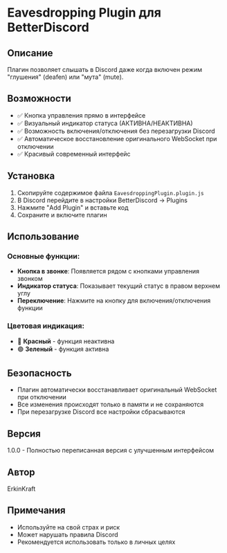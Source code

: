 # Eavesdropping Plugin для BetterDiscord

## Описание
Плагин позволяет слышать в Discord даже когда включен режим "глушения" (deafen) или "мута" (mute).

## Возможности
- ✅ Кнопка управления прямо в интерфейсе
- ✅ Визуальный индикатор статуса (АКТИВНА/НЕАКТИВНА)
- ✅ Возможность включения/отключения без перезагрузки Discord
- ✅ Автоматическое восстановление оригинального WebSocket при отключении
- ✅ Красивый современный интерфейс

## Установка
1. Скопируйте содержимое файла `EavesdroppingPlugin.plugin.js`
2. В Discord перейдите в настройки BetterDiscord → Plugins
3. Нажмите "Add Plugin" и вставьте код
4. Сохраните и включите плагин

## Использование

### Основные функции:
- **Кнопка в звонке**: Появляется рядом с кнопками управления звонком
- **Индикатор статуса**: Показывает текущий статус в правом верхнем углу
- **Переключение**: Нажмите на кнопку для включения/отключения функции

### Цветовая индикация:
- 🔴 **Красный** - функция неактивна
- 🟢 **Зеленый** - функция активна




## Безопасность
- Плагин автоматически восстанавливает оригинальный WebSocket при отключении
- Все изменения происходят только в памяти и не сохраняются
- При перезагрузке Discord все настройки сбрасываются

## Версия
1.0.0 - Полностью переписанная версия с улучшенным интерфейсом

## Автор
ErkinKraft

## Примечания
- Используйте на свой страх и риск
- Может нарушать правила Discord
- Рекомендуется использовать только в личных целях

